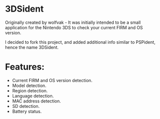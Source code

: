 # 3DSident

Originally created by wolfvak - It was initially intended to be a small application for the Nintendo 3DS to check your current FIRM and OS version.

I decided to fork this project, and added additional info similar to PSPident, hence the name 3DSident.

# Features:
- Current FIRM and OS version detection.
- Model detection.
- Region detection.
- Language detection.
- MAC address detection.
- SD detection.
- Battery status.